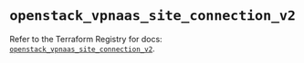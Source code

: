 # `openstack_vpnaas_site_connection_v2`

Refer to the Terraform Registry for docs: [`openstack_vpnaas_site_connection_v2`](https://registry.terraform.io/providers/terraform-provider-openstack/openstack/3.0.0/docs/resources/vpnaas_site_connection_v2).
